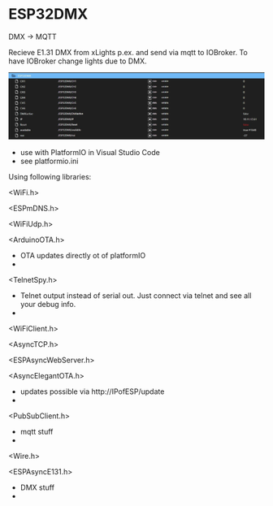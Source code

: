 # ESP32DMX
DMX -> MQTT

Recieve E1.31 DMX from xLights p.ex. and send via mqtt to IOBroker. To have IOBroker change lights due to DMX.

![IOBroker screenshot](https://github.com/Bavarialex/ESP32DMX/blob/main/esp32dmx01.JPG?raw=true)

- use with PlatformIO in Visual Studio Code
- see platformio.ini

Using following libraries:

<WiFi.h>

<ESPmDNS.h>

<WiFiUdp.h>

<ArduinoOTA.h>

- OTA updates directly ot of platformIO
- 
<TelnetSpy.h>

- Telnet output instead of serial out. Just connect via telnet and see all your debug info.
- 
<WiFiClient.h>

<AsyncTCP.h>

<ESPAsyncWebServer.h>

<AsyncElegantOTA.h>

- updates possible via http://IPofESP/update
- 
<PubSubClient.h>

- mqtt stuff
- 
<Wire.h>

<ESPAsyncE131.h>

- DMX stuff
- 

